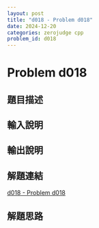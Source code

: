 ```yaml
---
layout: post
title: "d018 - Problem d018"
date: 2024-12-20
categories: zerojudge cpp
problem_id: d018
---
```


# Problem d018

## 題目描述



## 輸入說明



## 輸出說明



## 解題連結

[d018 - Problem d018](https://zerojudge.tw/ShowProblem?problemid=d018)

## 解題思路

